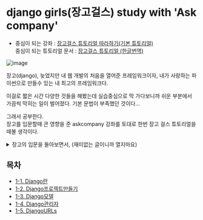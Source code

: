 # django girls(장고걸스) study with 'Ask company'

- 중심이 되는 강좌 : [장고걸스 튜토리얼 따라하기(기본 튜토리얼)](https://www.askcompany.kr/r/djangogirls/)  
중심이 되는 튜토리얼 문서 : [장고걸스 튜토리얼 (한글번역)](https://tutorial.djangogirls.org/ko/)

![image](https://user-images.githubusercontent.com/48408417/82525792-47689c00-9b6d-11ea-8c4c-1d4f12df45b9.png)

장고(django), 늦었지만 내 웹 개발의 처음을 열어준 프레임워크이자,   내가 사랑하는 파이썬으로 만들수 있는 내 최고의 프레임워크다. 

이걸로 짧은 시간 다양한 것들을 해봤는데 실습중심으로 막 가다보니까 쉬운 부분에서 가끔씩 막히는 일이 벌어졌다. 기본 문법이 부족했던 것이다...   

그래서 공부한다.   
장고를 입문할때 큰 영향을 준 askcompany 강좌를 토대로 한번 장고 걸스 튜토리얼을 때볼 생각이다.

<details>
    <summary>장고의 입문을 돌아보면서, (재미없는 글이니까 열지마요)</summary>
    사실상 장고(django)를 가지고 여러 프로젝트를 해보았다. (물론 2020년이 들어서야 늦게 시작했긴 했지만...)

    이 장고는 내가 웹 백엔드(+풀스택)를 처음으로 개발해보게 된, 입문 백프레임워크? 인데, 이 프레임워크를 접하게 된 계기가, 다름아닌 Ask company의 영상이였다.

    솔직히 그전까진 학교에서 하라는데로 하고, 공부하는데 솔솔한 재미는 있어도 막 폭발적으로 밤을 세서 코딩을 하고싶진 않았다.  
    근데 2019년 말, 우연히 시작한 크롤링에서 삘이 팍 꽃혀서 한동안  접어뒀던 파이썬 언어를 가지고 무에서 유를 공부해내기 시작했다. 와... 정말 재밌었다.

    물론 엄청 어려웠다. 걍 아무런 강의나 책도 없이 쌩으로 구글링으로 주어들으면서 공부하였기에, 지식도 개판이였다. 근데 유튜브로 ask company의 이진석 코치분의 영상으로, 그동안 막혔던 코딩문제도   해결하면서 와... 엄청난 흐름과 마인드를 배웠다.

    고수를 만난게, 그리고 그 고수가 가볍게 설명해주는게 하나하나    주옥같았다.

    아무튼 이제는 지대로 입문할 시간일 것이다.  
    이곳에서 이제 ask company의 강의를 들으면서, 정말로 내가 좋아했던 크롤링과 장고의 끝까지 공부해볼 수 있으면 좋을 것 같다.
</details>

## 목차

- [1-1. Django란](https://github.com/Kimdonghyeon7645/django-girls_study_with_Ask-company/blob/master/1-1-Django란.md)
- [1-2. Django프로젝트만들기](https://github.com/Kimdonghyeon7645/django-girls_study_with_Ask-company/blob/master/1-2-Django프로젝트만들기.md)
- [1-3. Django모델](https://github.com/Kimdonghyeon7645/django-girls_study_with_Ask-company/blob/master/1-3-Django모델.md)
- [1-4. Django관리자](https://github.com/Kimdonghyeon7645/django-girls_study_with_Ask-company/blob/master/1-4-Django관리자.md)
- [1-5. DjangoURLs](https://github.com/Kimdonghyeon7645/django-girls_study_with_Ask-company/blob/master/1-5-DjangoURLs.md)